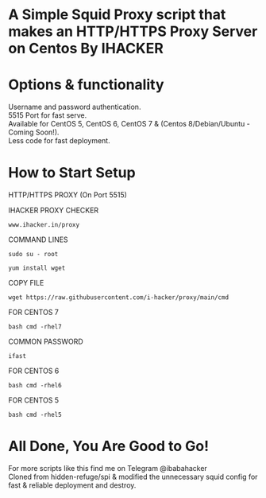# A Simple Squid Proxy script that makes an HTTP/HTTPS Proxy Server on Centos By IHACKER

# Options & functionality

Username and password authentication.<br />
5515 Port for fast serve.<br />
Available for CentOS 5, CentOS 6, CentOS 7 & (Centos 8/Debian/Ubuntu - Coming Soon!).<br />
Less code for fast deployment.<br />


# How to Start Setup

HTTP/HTTPS PROXY (On Port 5515)

IHACKER PROXY CHECKER
```
www.ihacker.in/proxy
```
COMMAND LINES
```
sudo su - root
```

```
yum install wget
```
COPY FILE
```
wget https://raw.githubusercontent.com/i-hacker/proxy/main/cmd
```
FOR CENTOS 7
```
bash cmd -rhel7
```
COMMON PASSWORD
```
ifast
```
FOR CENTOS 6
```
bash cmd -rhel6
```
FOR CENTOS 5
```
bash cmd -rhel5
```
# All Done, You Are Good to Go!


For more scripts like this find me on Telegram @ibabahacker<br />
Cloned from hidden-refuge/spi & modified the unnecessary squid config for fast & reliable deployment and destroy.<br />

